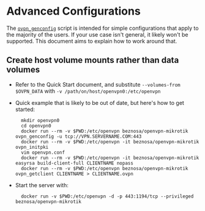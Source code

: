 # Advanced Configurations

The [`ovpn_genconfig`](/bin/ovpn_genconfig) script is intended for simple configurations that apply to the majority of the users.  If your use case isn't general, it likely won't be supported.  This document aims to explain how to work around that.

## Create host volume mounts rather than data volumes

* Refer to the Quick Start document, and substitute `--volumes-from $OVPN_DATA` with `-v /path/on/host/openvpn0:/etc/openvpn`
* Quick example that is likely to be out of date, but here's how to get started:

        mkdir openvpn0
        cd openvpn0
        docker run --rm -v $PWD:/etc/openvpn beznosa/openvpn-mikrotik ovpn_genconfig -u tcp://VPN.SERVERNAME.COM:443
        docker run --rm -v $PWD:/etc/openvpn -it beznosa/openvpn-mikrotik ovpn_initpki
        vim openvpn.conf
        docker run --rm -v $PWD:/etc/openvpn -it beznosa/openvpn-mikrotik easyrsa build-client-full CLIENTNAME nopass
        docker run --rm -v $PWD:/etc/openvpn beznosa/openvpn-mikrotik ovpn_getclient CLIENTNAME > CLIENTNAME.ovpn

* Start the server with:

        docker run -v $PWD:/etc/openvpn -d -p 443:1194/tcp --privileged beznosa/openvpn-mikrotik
